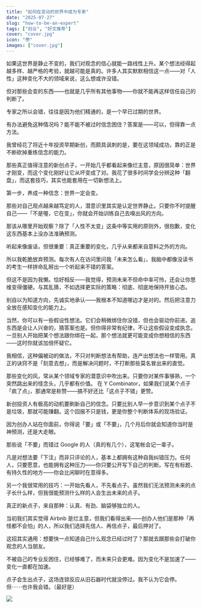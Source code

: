 ```yaml
---
title: "如何在变动的世界中成为专家"
date: "2025-07-27"
slug: "how-to-be-an-expert"
tags: ["创业", "好文推荐"]
cover: "cover.jpg"
icon: "😎"
images: ["cover.jpg"]
---
```

如果这世界是静止不变的，我们对观念的信心就能一路线性上升。某个想法经得起越多样、越严格的考验，就越可能是真的。许多人其实默默相信这一点——对「人性」这种变化不大的领域来说，这么想或许没错。



但对那些会变的东西——也就是几乎所有其他事物——你就不能再这样信任自己的判断了。



专家之所以会错，往往是因为他们精通的，是一个早已过期的世界。



有办法避免这种情况吗？能不能不被过时信念困住？答案是——可以，但得靠一点方法。



我曾经花了将近十年投资早期新创，而颇具讽刺的是，要在这领域成功，靠的正是不断砍掉重练信念的能力。



那些真正值得注意的新创点子，一开始几乎都看起来像烂主意，原因很简单：世界才刚变，而这个变化刚好让它从坏变成了对。我花了很多时间学会分辨这种「翻盘」，而这套技巧，其实也能套用在一切新想法上。



第一步，养成一种信念：世界一定会变。



那些对自己观点越来越笃定的人，潜意识里其实是认定世界静止。只要你不时提醒自己——「不是喔，它在变」，你就会开始训练自己去嗅出风的方向。



那该从哪里开始观察？除了「人性不太变」这条中等实用的原则外，很抱歉，变化这东西基本上没办法准确预测。



听起来像废话，但很重要：真正重要的变化，几乎从来都来自意料之外的方向。



所以我乾脆放弃预测。每次有人在访问里问我「未来怎么看」，我脑中都像没读书的考生一样拼命乱掰出一个听起来不错的答案。



但这不是因为我懒。恰好相反——我觉得，预测未来不但命中率可怜，还会让你思维变得僵硬。与其乱猜，不如选择更实际的策略：彻底、彻底地保持开放心态。



别自以为知道方向，先诚实地承认——我根本不知道哪边才是对的。然后把注意力全放在感知变化的能力上。



当然，你可以有一些假设性想法。它们会稍微绑住你没错，但也会驱动你前进。追东西是会让人兴奋的，猜答案也是。但你得非常有纪律，不让这些假设变成执念。
一旦别人开始把某个想法跟你绑在一起，那个想法就更可能变成你想相信的东西——这时你就该加倍怀疑它。



我相信，这种偏被动的做法，不只对判断想法有帮助，连产出想法也一样管用。真正的诀窍不是「刻意去想」，而是解决问题时，不打断那些莫名冒出来的直觉。



那些变化的风，常从某个领域专家的潜意识中吹出来。只要你对某件事够熟，一个突然跳出来的怪念头，几乎都有价值。
在 Y Combinator，如果我们说某个点子「疯了点」，那通常是称赞——搞不好还比「这点子不错」更赞。



新创投资人有极高的动机要刷新自己的信念。只要比别人早一步意识到某个点子不是垃圾，那就可能赚翻。这个回报不只是钱，更是你整个判断体系的现场验证。



因为创办人站在你面前，你得说「要」或「不要」，几个月后你就会知道你当时是神预测，还是大走眼。



那些说「不要」而错过 Google 的人（真的有几个），这笔帐会记一辈子。



凡是对想法要「下注」而非只评论的人，基本上都拥有这种自我纠错压力。任何人，只要愿意，也能拥有这种压力——你只要公开写下自己的判断。写在有标题、有持久性的地方——你会比闲聊时在意得多。



另一个我很常用的技巧：一开始先看人，不先看点子。虽然我们无法预测未来的点子长什么样，但我很能预测什么样的人会生出未来的点子。



真正的新点子，来自那种：认真、有劲、脑袋够独立的人。



当初我们其实觉得 Airbnb 是烂主意，但我们看得出来——创办人他们是那种「再怪都不会怕」的人，所以我们选择先信人、再信点子，最后押对了。



这招其实通用：想要快一点知道自己什么观念已经过时了？那就去跟那些会打破你观念的人当朋友。



不被自己的专业反困住，已经够难了，而未来只会更难。因为变化不是加速了——变化一直都在加速。



点子会生出点子，这场连锁反应从旧石器时代就没停过。我不认为它会停。
但⋯⋯也许我会错。（最好是）




![](https://prod-files-secure.s3.us-west-2.amazonaws.com/112d0858-5090-4d34-a606-b75eb8d65fd2/46476355-9cf3-4e99-9b7a-3531bc426380/1000202064.png?X-Amz-Algorithm=AWS4-HMAC-SHA256&X-Amz-Content-Sha256=UNSIGNED-PAYLOAD&X-Amz-Credential=ASIAZI2LB466QJPHAXKZ%2F20250821%2Fus-west-2%2Fs3%2Faws4_request&X-Amz-Date=20250821T144937Z&X-Amz-Expires=3600&X-Amz-Security-Token=IQoJb3JpZ2luX2VjEKb%2F%2F%2F%2F%2F%2F%2F%2F%2F%2FwEaCXVzLXdlc3QtMiJGMEQCIByBL4VhWjNfa8R4Dw%2BFsQTp2kXOudYEDTaqRK8tXpsJAiBH1e4t4W98cmxpfwg4TvPAFlyFb8THqOzbq0KI5w9vWyqIBAjv%2F%2F%2F%2F%2F%2F%2F%2F%2F%2F8BEAAaDDYzNzQyMzE4MzgwNSIMyKXoaiMMOQD3iozJKtwDqh6hV0cBMv2XN7mDRpasmEuB7QWC19zNZBJq3m3p66BVGQ9fiXB3hvCyEOfKV9HT7JVxMIVWlR7oIaEvcdcQvJNEcKiHDa%2B5AP0n9rAPvlFaTXKXVABsruoc1rwsHniuf2cpgbtK2vF3s0Gk5Oh4fV%2FuVEbmCXRI6xMy%2F%2FwxQl016%2F2XTq1yhVjGfVfmAjHpt0l2hFFVjdIyFm1oAGHc606Wg7Oa3Dtn0Ox7trOuulaBbqm1LL%2FoPECpBwyy0nCNE2cOBTMDyCPAJkl%2Bm0ZSmKvWVqNzBbiVuBxkufvbHFmzFEpcUZ%2BLCdICEUpQhfr%2FztGKj1C0USfn7rfDYPgDtJXCFDmTQizarM82fcqFghUaJOFR0B44rZxokM7ITxUSn2G3HqUUM4gMUXrVvXrIUFKoC%2FIzU4G9SJbij8%2FnWmhcW3xrc5s%2BjWtEB26%2B91DfoqNsaJ1lVEvAtDRwS2eRxhGFw9NS8G7UTbAViMyPYTn7yrG4IC8uGpg1fiiom%2Bl2SxPPgLEaHRnm%2FrCl3%2FRi0FNSDpgTnJdvdV9%2FpnpPt%2BTIpgQSe7xQHGEHlPPvSBZ2QTzM2YUSYFwenzPChggzEoHSfuHEMVgFKNlNOZfFAEDNnHCLdl7iAO%2FXmJ8wwdCcxQY6pgHRJhNm4Fqd28k5smAroDyuGUzuS0dk5J6JrqaxrtxFPfnUiiUfBKil%2BuZlyxLOKEGvLc9bR%2BxZsGPJgaB7SyrnHe4rOF1F%2BpVogCluhQJJhlgGQuqUH0DeQ5c%2FXWAzdwMHsGHiMrRlmsm1KPxniuZqbe4ZagP81bKWZGJN6llLihgIL8PRa9GcUQH8z%2F8LiROrhn%2Fpv470mFaymJJhSZlAbld2d4kk&X-Amz-Signature=36025c6a97604555d64afbe457e9a59ab258979c0651a4c8d3760d36e2655648&X-Amz-SignedHeaders=host&x-amz-checksum-mode=ENABLED&x-id=GetObject)

